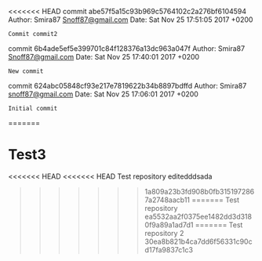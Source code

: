 <<<<<<< HEAD
commit abe57f5a15c93b969c5764102c2a276bf6104594
Author: Smira87 <Snoff87@gmail.com>
Date:   Sat Nov 25 17:51:05 2017 +0200

    Commit commit2

commit 6b4ade5ef5e399701c84f128376a13dc963a047f
Author: Smira87 <Snoff87@gmail.com>
Date:   Sat Nov 25 17:40:01 2017 +0200

    New commit

commit 624abc05848cf93e217e7819622b34b8897bdffd
Author: Smira87 <snoff87@gmail.com>
Date:   Sat Nov 25 17:06:01 2017 +0200

    Initial commit
=======
# Test3
<<<<<<< HEAD
<<<<<<< HEAD
Test repository editedddsada
>>>>>>> 1a809a23b3fd908b0fb3151972867a2748aacb11
=======
Test repository 
>>>>>>> ea5532aa2f0375ee1482dd3d3180f9a89a1ad7d1
=======
Test repository 2
>>>>>>> 30ea8b821b4ca7dd6f56331c90cd17fa9837c1c3
